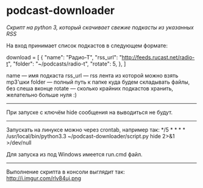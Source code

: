 podcast-downloader
==================

*Скрипт на python 3, который скачивает свежие подкасты из указанных RSS*

На вход принимает список подкастов в следующем формате:

download = [
    {
        "name": "Радио-Т",
        "rss_url": "http://feeds.rucast.net/radio-t",
        "folder": "~/podcasts/radio-t",
        "rotate": 5,
    },
]

name — имя подкаста
rss_url — rss лента из которой можно взять mp3'шки
folder — полный путь к папке куда будем складывать файлы, без слеша вконце
rotate — сколько крайних подкастов хранить, желательно больше нуля :)

----

При запуске с ключём hide сообщения на выводиться не будут.

----

Запускать на линуксе можно через crontab, например так:
*/5 * * * * /usr/local/bin/python3.3 ~/podcast-downloader/script.py hide 2>&1 >/dev/null

Для запуска из под Windows имеется run.cmd файл.

----

Выполнение скрипта в консоли выглядит так:
http://i.imgur.com/rlv84uj.png
